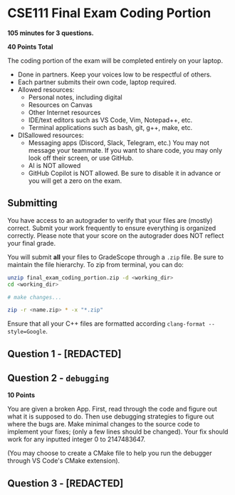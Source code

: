 # CSE111 Final Exam Coding Portion

**105 minutes for 3 questions.**

**40 Points Total**

The coding portion of the exam will be completed entirely on your laptop.

* Done in partners. Keep your voices low to be respectful of others.
* Each partner submits their own code, laptop required.
* Allowed resources:
    * Personal notes, including digital
    * Resources on Canvas
    * Other Internet resources
    * IDE/text editors such as VS Code, Vim, Notepad++, etc.
    * Terminal applications such as bash, git, g++, make, etc.
* DISallowed resources:
    * Messaging apps (Discord, Slack, Telegram, etc.) You may not message your teammate. If you want to share code, you may only look off their screen, or use GitHub.
    * AI is NOT allowed
    * GitHub Copilot is NOT allowed. Be sure to disable it in advance or you will get a zero on the exam.

## Submitting

You have access to an autograder to verify that your files are (mostly) correct. Submit your work frequently to ensure everything is organized correctly. Please note that your score on the autograder does NOT reflect your final grade.

You will submit **all** your files to GradeScope through a `.zip` file. Be sure to maintain the file hierarchy. To zip from terminal, you can do:

```bash
unzip final_exam_coding_portion.zip -d <working_dir>
cd <working_dir>

# make changes...

zip -r <name.zip> * -x "*.zip"
```

Ensure that all your C++ files are formatted according `clang-format --style=Google`.

## Question 1 - [REDACTED]

## Question 2 - `debugging`

**10 Points**

You are given a broken App. First, read through the code and figure out what it is supposed to do. Then use debugging strategies to figure out where the bugs are. Make minimal changes to the source code to implement your fixes; (only a few lines should be changed). Your fix should work for any inputted integer 0 to 2147483647.

(You may choose to create a CMake file to help you run the debugger through VS Code's CMake extension).

## Question 3 - [REDACTED]
